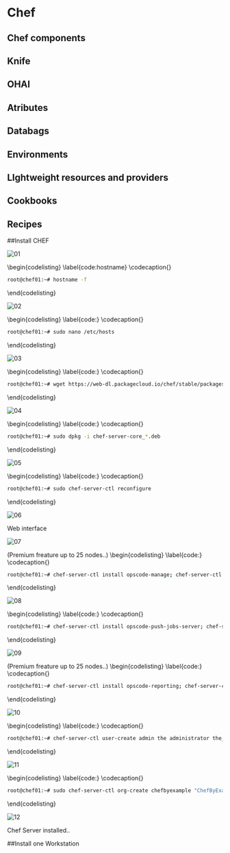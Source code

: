 # Chef


## Chef components


## Knife


## OHAI


## Atributes


## Databags


## Environments


## LIghtweight resources and providers


## Cookbooks


## Recipes

##Install CHEF


![01](images/figures/01_host_name.png)

\begin{codelisting}
\label{code:hostname}
\codecaption{}
```bash
root@chef01:~# hostname -f
```
\end{codelisting}


![02](images/figures/02_host_name.png)

\begin{codelisting}
\label{code:}
\codecaption{}
```bash
root@chef01:~# sudo nano /etc/hosts
```
\end{codelisting}


![03](images/figures/03_install_chef.PNG)

\begin{codelisting}
\label{code:}
\codecaption{}
```bash
root@chef01:~# wget https://web-dl.packagecloud.io/chef/stable/packages/ubuntu/trusty/chef-server-core_12.2.0-1_amd64.deb
```
\end{codelisting}


![04](images/figures/04_install_chef.PNG)

\begin{codelisting}
\label{code:}
\codecaption{}
```bash
root@chef01:~# sudo dpkg -i chef-server-core_*.deb
```
\end{codelisting}


![05](images/figures/05_install_chef_config.PNG)

\begin{codelisting}
\label{code:}
\codecaption{}
```bash
root@chef01:~# sudo chef-server-ctl reconfigure
```
\end{codelisting}


![06](images/figures/06_install_chef_api.PNG)

Web interface


![07](images/figures/07_install_chef_web_ui.PNG)

(Premium freature up to 25 nodes..)
\begin{codelisting}
\label{code:}
\codecaption{}
```bash
root@chef01:~# chef-server-ctl install opscode-manage; chef-server-ctl reconfigure; opscode-manage-ctl reconfigure
```
\end{codelisting}


![08](images/figures/08_install_chef_push_jobs.PNG)

\begin{codelisting}
\label{code:}
\codecaption{}
```bash
root@chef01:~# chef-server-ctl install opscode-push-jobs-server; chef-server-ctl reconfigure; opscode-push-jobs-server-ctl reconfigure;
```
\end{codelisting}


![09](images/figures/09_install_chef_reporting.PNG)

(Premium freature up to 25 nodes..)
\begin{codelisting}
\label{code:}
\codecaption{}
```bash
root@chef01:~# chef-server-ctl install opscode-reporting; chef-server-ctl reconfigure; opscode-reporting-ctl reconfigure; 
```
\end{codelisting}

![10](images/figures/10_install_chef_add_user.PNG)

\begin{codelisting}
\label{code:}
\codecaption{}
```bash
root@chef01:~# chef-server-ctl user-create admin the administrator the_good@chefbyexample.com 4dm1n1str4t0r -f admin.pem
```
\end{codelisting}


![11](images/figures/11_install_chef_add_org.PNG)

\begin{codelisting}
\label{code:}
\codecaption{}
```bash
root@chef01:~# sudo chef-server-ctl org-create chefbyexample "ChefByExample.com" --association_user admin -f chefbyexample-validator.pem
```
\end{codelisting}


![12](images/figures/12_install_chef_finished.PNG)

Chef Server installed..






##Install one Workstation
